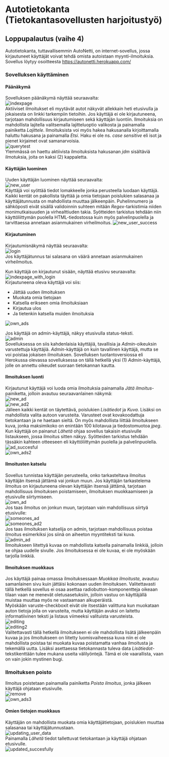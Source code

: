 # Autotietokanta (Tietokantasovellusten harjoitustyö)  

## Loppupalautus (vaihe 4)  

Autotietokanta, tuttavallisemmin AutoNetti, on internet-sovellus, jossa kirjautuneet käyttäjät voivat tehdä omista autoistaan myynti-ilmoituksia. Sovellus löytyy osoitteesta https://autonetti.herokuapp.com/  

### Sovelluksen käyttäminen  

#### Päänäkymä
Sovelluksen päänäkymä näyttää seuraavalta:  
![indexpage](photos/index_without_login.png)  
Aktiiviset ilmoitukset eli myytävät autot näkyvät allekkain heti etusivulla ja jokaisesta on linkki tarkempiin
tietoihin. Jos käyttäjä ei ole kirjautuneena, tarjotaan mahdollisuus kirjautumiseen sekä käyttäjän luontiin. Ilmoituksia on mahdollista lajitella valitsemalla lajitteluoptio valikosta ja painamalla painiketta *Lajittele*. Ilmoituksista voi myös hakea hakusanalla kirjoittamalla haluttu hakusana ja painamalla *Etsi*. Haku ei ole ns. *case sensitive* eli isot ja pienet kirjaimet ovat samanarvoisia.  
![querytest](photos/query_test.png)  
Ylemmässä on haettu aktiivista ilmoituksista hakusanan *jdm* sisältäviä ilmotuksia, joita on kaksi (2) kappaletta.  

#### Käyttäjän luominen  
Uuden käyttäjän luominen näyttää seuraavalta:  
![new_user](photos/new_user.png)  
Käyttäjä voi syöttää tiedot lomakkeelle jonka perusteella luodaan käyttäjä. Kaikki kentät on pakollista täyttää ja omia tietojaan poislukien salasanaa ja käyttäjätunnusta on mahdollista muuttaa jälkeenpäin. Puhelinnumero ja sähköposti eivät sisällä validoinnin suhteen mitään *Regex*-tarkistimia niiden monimutkaisuuden ja virhealttiuden takia. Syötteiden tarkistus tehdään niin käyttöliittymän puolella HTML-tiedostossa kuin myös palvelinpuolella ja tarvittaessa annetaan asianmukainen virheilmoitus. 
![new_user_success](photos/new_user_succesful.png) 

#### Kirjautuminen  
Kirjautumisnäkymä näyttää seuraavalta:  
![login](photos/login_with_user.png)  
Jos käyttäjätunnus tai salasana on väärä annetaan asianmukainen virheilmoitus.  

Kun käyttäjä on kirjautunut sisään, näyttää etusivu seuraavalta:  
![indexpage_with_login](photos/succesful_login.png)  
Kirjautuneena oleva käyttäjä voi siis:  
* Jättää uuden ilmoituksen  
* Muokata omia tietojaan  
* Katsella erikseen omia ilmoituksiaan
* Kirjautua ulos
* Ja tietenkin katsella muiden ilmoituksia  

![own_ads](photos/own_ads_Empty.png)  

Jos käyttäjä on admin-käyttäjä, näkyy etusivulla status-teksti.  
![admin](photos/admin_index.png)  
Sovelluksessa on siis kahdenlaisia käyttäjiä, tavallisia ja *Admin*-oikeuksin varustettuja käyttäjiä. *Admin*-käyttäjä on kuin tavallinen käyttäjä, mutta se voi poistaa jokaisen ilmoituksen. Sovelluksen tuotantoversiossa eli Herokussa olevassa sovelluksessa on tällä hetkellä yksi (1) *Admin*-käyttäjä, jolle on annettu oikeudet suoraan tietokannan kautta.  

#### Ilmoituksen luonti  
Kirjautunut käyttäjä voi luoda omia ilmoituksia painamalla *Jätä ilmoitus*-painiketta, jolloin avautuu seuraavanlainen näkymä:  
![new_ad](photos/new_ad1.png)  
![new_ad2](photos/new_ad2.png)  
Jälleen kaikki kentät on täytettävä, poislukien *Lisätiedot* ja *Kuva*. Lisäksi on mahdollista valita autoon varusteita. Varusteet ovat kovakoodattuja tietokantaan ja ne haetaan sieltä. On myös mahdollista liittää ilmoitukseen kuva, jonka maksimikoko on enintään 100 kilotavua ja tiedostomuotoa *jpeg*.   
Kun käyttäjä on painanut *Lähetä* ohjaa sovellus takaisin etusivulle listaukseen, jossa ilmoitus sitten näkyy. Syötteiden tarkistus tehdään tässäkin kahteen otteeseen eli käyttöliittymän puolella ja palvelinpuolella.  
![ad_succesful](photos/car_added_succesfully.png)  
![own_ads2](photos/own_ads.png)

#### Ilmoitusten katselu  
Sovellus tunnistaa käyttäjän perusteella, onko tarkasteltava ilmoitus käyttäjän itsensä jättämä vai jonkun muun. Jos käyttäjän tarkastelema ilmoitus on kirjautuneena olevan käyttäjän itsensä jättämä, tarjotaan mahdollisuus ilmoituksen poistamiseen, ilmoituksen muokkaamiseen ja etusivulle siirtymiseen.  
![own_ad](photos/viewing_own_ad.png)  
Jos taas ilmoitus on jonkun muun, tarjotaan vain mahdollisuus siirtyä etusivulle:  
![someones_ad](photos/visitor_ad1.png)  
![someones_ad2](photos/visitor_ad2.png)  
Jos taas ilmoituksen katselija on admin, tarjotaan mahdollisuus poistaa ilmoitus esimerkiksi jos siinä on aiheeton myyntiteksti tai kuva.  
![admin_ad](photos/viewing_as_Admin.png)  
Ilmoitukseen liitettyä kuvaa on mahdollista katsella painamalla linkkiä, jolloin se ohjaa uudelle sivulle. Jos ilmoituksessa ei ole kuvaa, ei ole myöskään tarjolla linkkiä.

#### Ilmoituksen muokkaus
Jos käyttäjä painaa omassa ilmoituksessaan *Muokkaa ilmoitusta*, avautuu samanlainen sivu kuin jättäisi kokonaan uuden ilmoituksen. Valitettavasti tällä hetkellä sovellus ei osaa asettaa radiobutton-komponentteja oikeaan tilaan vaan ne menevät oletusasetuksiin, jolloin vastuu on käyttäjällä muistaa muuttaa myös ne vastaamaan alkuperäistä.  
Myöskään varuste-checkboxit eivät ole itsestään valittuna kun muokataan auton tietoja jolla on varusteita, mutta käyttäjän avuksi on laitettu informatiivinen teksti ja listaus viimeeksi valituista varusteista.  
![editing](photos/editing_own_ad1.png)  
![editing2](photos/edit2.png)  
Valitettavasti tällä hetkellä ilmoitukseen ei ole mahdollista lisätä jälkeenpäin kuvaa ja jos ilmoitukseen on liitetty luomisvaiheessa kuva niin ei ole mahdollista poistaa tai muokata kuvaa poistamatta vanhaa ilmoitusta ja tekemällä uutta. Lisäksi asettaessa tietokannasta tuleva data *Lisätiedot*-tekstikenttään tulee mukana useita välilyöntejä. Tämä ei ole vaarallista, vaan on vain jokin mystinen bugi.

### Ilmoituksen poisto  
Ilmoitus poistetaan painamalla painiketta *Poista ilmoitus*, jonka jälkeen käyttäjä ohjataan etusivulle.  
![remove](photos/ad_removed_succesfully.png)  
![own_ads3](photos/own_ads2.png)  

#### Omien tietojen muokkaus  
Käyttäjän on mahdollista muokata omia käyttäjätietojaan, poislukien muuttaa salasanaa tai käyttäjätunnustaan.  
![updating_user_data](photos/change_user_info.png)  
Painamalla *Lähetä* tiedot tallettuvat tietokantaan ja käyttäjä ohjataan etusivulle.  
![updated_succesfully](photos/user_info_changed_succesfully.png)  